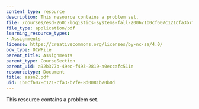 ```yaml
---
content_type: resource
description: This resource contains a problem set.
file: /courses/esd-260j-logistics-systems-fall-2006/1b0cf607c121cfa3b7fe8d0081b70b0d_assn2.pdf
file_type: application/pdf
learning_resource_types:
- Assignments
license: https://creativecommons.org/licenses/by-nc-sa/4.0/
ocw_type: OCWFile
parent_title: Assignments
parent_type: CourseSection
parent_uid: a92b377b-49ec-f493-2819-a0eccafc511e
resourcetype: Document
title: assn2.pdf
uid: 1b0cf607-c121-cfa3-b7fe-8d0081b70b0d
---
```

This resource contains a problem set.